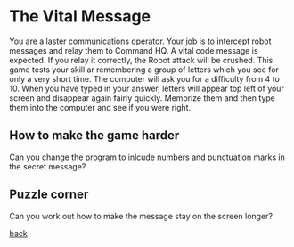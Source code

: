 # The Vital Message

You are a laster communications operator.  Your job is to intercept robot messages and relay them to Command HQ.  A vital code message is expected.  If you relay it correctly, the Robot attack will be crushed.  This game tests your skill ar remembering a group of letters which you see for only a very short time.  The computer will ask you for a difficulty from 4 to 10.  When you have typed in your answer, letters will appear top left of your screen and disappear again fairly quickly.  Memorize them and then type them into the computer and see if you were right.

## How to make the game harder

Can you change the program to inlcude numbers and punctuation marks in the secret message?

## Puzzle corner

Can you work out how to make the message stay on the screen longer?

[back](../../README.md)
